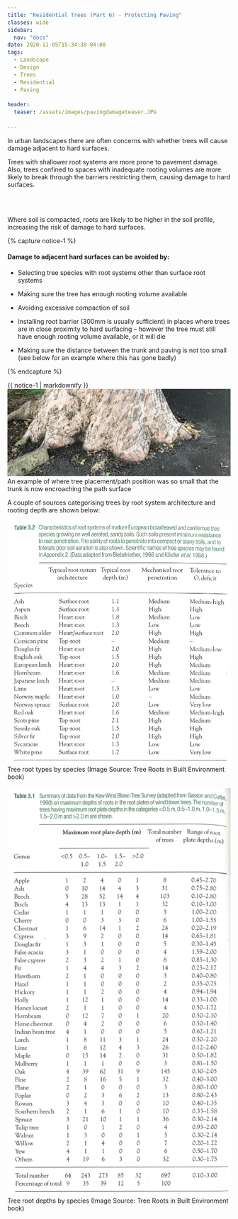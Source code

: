 ```yaml
---
title: "Residential Trees (Part 6) - Protecting Paving"
classes: wide
sidebar:
  nav: "docs"
date: 2020-11-05T15:34:30-04:00
tags:
  - Landscape
  - Design
  - Trees
  - Residential
  - Paving
  
header:
  teaser: /assets/images/pavingdamageteaser.JPG
  
---
```


In urban landscapes there are often concerns with whether trees will cause damage adjacent to hard surfaces. 

<p style="text-align: justify;">

Trees with shallower root systems are more prone to pavement damage. Also, trees confined to spaces with inadequate rooting volumes are more likely to break through the barriers restricting them, causing damage to hard surfaces.

<br><br>

Where soil is compacted, roots are likely to be higher in the soil profile, increasing the risk of damage to hard surfaces. 

</p>

{% capture notice-1 %}

#### Damage to adjacent hard surfaces can be avoided by:

* Selecting tree species with root systems other than surface root systems

* Making sure the tree has enough rooting volume available

* Avoiding excessive compaction of soil

* Installing root barrier (300mm is usually sufficient) in places where trees are in close proximity to hard surfacing – however the tree must still have enough rooting volume available, or it will die

* Making sure the distance between the trunk and paving is not too small (see below for an example where this has gone badly)

{% endcapture %}

<div class="notice">
  {{ notice-1 | markdownify }}
</div>

<img src="/assets/images/pavingdamageteaser.JPG" alt="">
<figcaption>An example of where tree placement/path position was so small that the trunk is now encroaching the path surface</figcaption>

<p style="text-align: justify;">

A couple of sources categorising trees by root system architecture and rooting depth are shown below:

</p>

<img src="/assets/images/root system table.jpg" alt="">
<figcaption>Tree root types by species (Image Source: Tree Roots in Built Environment book)</figcaption>

<br>

<img src="/assets/images/root depth table.jpg" alt="">
<figcaption>Tree root depths by species (Image Source: Tree Roots in Built Environment book)</figcaption>

